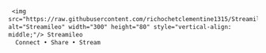      <img src="https://raw.githubusercontent.com/richochetclementine1315/Streamileo/main/logo.svg" alt="Streamileo" width="300" height="80" style="vertical-align: middle;"/> Streamileo
      Connect • Share • Stream
